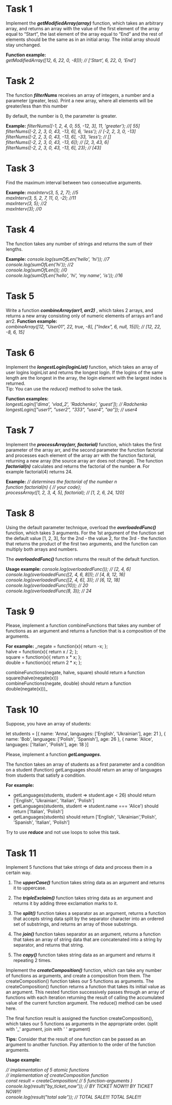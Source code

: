 # Task 1

Implement the **_getModifiedArray(array)_** function, which takes an arbitrary array, and returns an array with the value of the first element of the array equal to “Start”, the last element of the array equal to “End” and the rest of elements should be the same as in an initial array. The initial array should stay unchanged.

**Function example:**  
_getModifiedArray([12, 6, 22, 0, -8])); // [‘Start’, 6, 22, 0, ‘End’]_

# Task 2

The function **_filterNums_** receives an array of integers, a number and a parameter (greater, less). Print a new array, where all elements will be greater/less than this number

By default, the number is 0, the parameter is greater.  

**Example:**
_filterNums([-1, 2, 4, 0, 55, -12, 3], 11, 'greater'); //[ 55]  
filterNums([-2, 2, 3, 0, 43, -13, 6], 6, 'less'); // [-2, 2, 3, 0, -13]  
filterNums([-2, 2, 3, 0, 43, -13, 6], -33, 'less'); // []  
filterNums([-2, 2, 3, 0, 43, -13, 6]); // [2, 3, 43, 6]  
filterNums([-2, 2, 3, 0, 43, -13, 6], 23); // [43]_

# Task 3

Find the maximum interval between two consecutive arguments.

**Example:**
_maxInterv(3, 5, 2, 7); //5  
maxInterv(3, 5, 2, 7, 11, 0, -2); //11  
maxInterv(3, 5); //2  
maxInterv(3); //0_

# Task 4

The function takes any number of strings and returns the sum of their lengths.

**Example:**
_console.log(sumOfLen('hello', 'hi')); //7  
console.log(sumOfLen('hi')); //2  
console.log(sumOfLen()); //0  
console.log(sumOfLen('hello', 'hi', 'my name', 'is')); //16_

# Task 5

Write a function **_combineArray(arr1, arr2)_** , which takes 2 arrays, and returns a new array consisting only of numeric elements of arrays arr1 and arr2.
**Function example:**  
_combineArray([12, "User01", 22, true, -8], ["Index", 6, null, 15])); // [12, 22, -8, 6, 15]_

# Task 6

Implement the **_longestLogin(loginList)_** function, which takes an array of user logins loginList and returns the longest login. If the logins of the same length are the longest in the array, the login element with the largest index is returned.  
Tip: You can use the _reduce()_ method to solve the task.

**Function examples:**  
_longestLogin(['dima', 'vlad_2', 'Radchenko', 'guest']); // Radchenko  
longestLogin(["user1", "user2", "333", "user4", "aa"]); // user4_

# Task 7

Implement the **_processArray(arr, factorial)_** function, which takes the first parameter of the array arr, and the second parameter the function factorial and processes each element of the array arr with the function factorial, returning a new array (the source array arr does not change). The function **_factorial(n)_** calculates and returns the factorial of the number **_n_**. For example factorial(4) returns 24.

**Example:**
_// determines the factorial of the number n  
function factorial(n) { // your code};  
processArray([1, 2, 3, 4, 5], factorial); // [1, 2, 6, 24, 120]_

# Task 8

Using the default parameter technique, overload the **_overloadedFunc()_** function, which takes 3 arguments. For the 1st argument of the function set the default value [1, 2, 3], for the 2nd - the value 2, for the 3rd - the function that returns the product of the first two arguments, and the function can multiply both arrays and numbers.

The **_overloadedFunc()_** function returns the result of the default function.

**Usage example:**
_console.log(overloadedFunc()); // [2, 4, 6]  
console.log(overloadedFunc([2, 4, 6, 8])); // [4, 8, 12, 16]  
console.log(overloadedFunc([2, 4, 6], 3)); // [6, 12, 18]  
console.log(overloadedFunc(10)); // 20  
console.log(overloadedFunc(8, 3)); // 24_

# Task 9

Please, implement a function combineFunctions that takes any number of functions as an argument and returns a function that is a composition of the arguments.

**For example:**
_negate = function(x){ return -x; };  
halve = function(x){ return x / 2; };  
square = function(x){ return x * x; };  
double = function(x){ return 2 * x; };  

combineFunctions(negate, halve, square) should return a function square(halve(negate(x)))  
combineFunctions(negate, double) should return a function double(negate(x)))_  

# Task 10

Suppose, you have an array of students:

let students = [{
name: 'Anna',
languages: ['English', 'Ukrainian'],
age: 21
}, {
name: 'Bob',
languages: ['Polish', 'Spanish'],
age: 26
}, {
name: 'Alice',
languages: ['Italian', 'Polish'],
age: 18
}]

Please, implement a function **_getLanguages._**

The function takes an array of students as a first parameter and a condition on a student (function) getLanguages should return an array of languages from students that satisfy a condition.

**For example:**

- getLanguages(students, student => student.age < 26) should return
  ['English', 'Ukrainian', 'Italian', 'Polish']
- getLanguages(students, student => student.name === 'Alice') should  
  return ['Italian', 'Polish']
- getLanguages(students) should return ['English', 'Ukrainian','Polish', 'Spanish', 'Italian', 'Polish']

Try to use **_reduce_** and not use loops to solve this task.

# Task 11

Implement 5 functions that take strings of data and process them in a certain way.

1. The **_upperCase()_** function takes string data as an argument and returns it to uppercase.

2. The **_tripleExclaim()_** function takes string data as an argument and returns it by adding three exclamation marks to it.

3. The **_split()_** function takes a separator as an argument, returns a function that accepts string data split by the separator character into an ordered set of substrings, and returns an array of those substrings.

4. The **_join()_** function takes separator as an argument, returns a function that takes an array of string data that are concatenated into a string by separator, and returns that string.

5. The **_copy()_** function takes string data as an argument and returns it repeating 2 times.

Implement the **_createComposition()_** function, which can take any number of functions as arguments, and create a composition from them. The createComposition() function takes our 5 functions as arguments. The createComposition() function returns a function that takes its initial value as an argument. This nested function successively passes through an array of functions with each iteration returning the result of calling the accumulated value of the current function argument. The reduce() method can be used here.

The final function result is assigned the function createComposition(), which takes our 5 functions as arguments in the appropriate order. (split with '\_' argument, join with ' ' argument)

**Tips:**
Consider that the result of one function can be passed as an argument to another function.
Pay attention to the order of the function arguments.

**Usage example:**

_// implementation of 5 atomic functions  
// implementation of createComposition function  
const result = createComposition( // 5 function-arguments )  
console.log(result("by_ticket_now")); // BY TICKET NOW!!! BY TICKET NOW!!!  
console.log(result("total sale")); // TOTAL SALE!!! TOTAL SALE!!!_  
